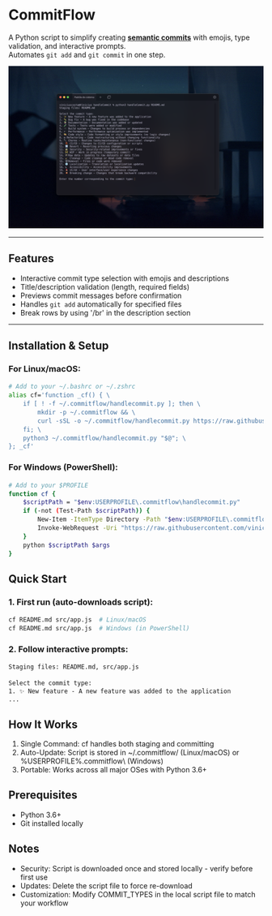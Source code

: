 # CommitFlow
A Python script to simplify creating [**semantic commits**](https://www.conventionalcommits.org/en/v1.0.0/) with emojis, type validation, and interactive prompts.  
Automates `git add` and `git commit` in one step.

![Exemple](public/example.png)

---

## Features  
- Interactive commit type selection with emojis and descriptions  
- Title/description validation (length, required fields)  
- Previews commit messages before confirmation  
- Handles `git add` automatically for specified files  
- Break rows by using '/br' in the description section

---

## Installation & Setup

### For Linux/macOS:
```bash
# Add to your ~/.bashrc or ~/.zshrc
alias cf='function _cf() { \
    if [ ! -f ~/.commitflow/handlecommit.py ]; then \
        mkdir -p ~/.commitflow && \
        curl -sSL -o ~/.commitflow/handlecommit.py https://raw.githubusercontent.com/viniciusnevescosta/CommitFlow/main/handleCommit.py; \
    fi; \
    python3 ~/.commitflow/handlecommit.py "$@"; \
}; _cf'
```

### For Windows (PowerShell):

```bash
# Add to your $PROFILE
function cf {
    $scriptPath = "$env:USERPROFILE\.commitflow\handlecommit.py"
    if (-not (Test-Path $scriptPath)) {
        New-Item -ItemType Directory -Path "$env:USERPROFILE\.commitflow" -Force | Out-Null
        Invoke-WebRequest -Uri "https://raw.githubusercontent.com/viniciusnevescosta/CommitFlow/main/handleCommit.py" -OutFile $scriptPath
    }
    python $scriptPath $args
}
```

## Quick Start

### 1. First run (auto-downloads script):

```bash
cf README.md src/app.js  # Linux/macOS
cf README.md src/app.js  # Windows (in PowerShell)
```

### 2. Follow interactive prompts:

```text
Staging files: README.md, src/app.js

Select the commit type:
1. ✨ New feature - A new feature was added to the application
...
```

## How It Works

1. Single Command: cf <files> handles both staging and committing
2. Auto-Update: Script is stored in ~/.commitflow/ (Linux/macOS) or %USERPROFILE%\.commitflow\ (Windows)
4. Portable: Works across all major OSes with Python 3.6+

## Prerequisites

- Python 3.6+
- Git installed locally

## Notes

- Security: Script is downloaded once and stored locally - verify before first use
- Updates: Delete the script file to force re-download
- Customization: Modify COMMIT_TYPES in the local script file to match your workflow
